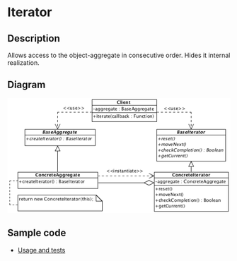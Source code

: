 # Iterator

## Description

Allows access to the object-aggregate in consecutive order. Hides it internal realization.

## Diagram

![Iterator](iterator.png)

## Sample code

* [Usage and tests](./../../test/iterator-tests.js)